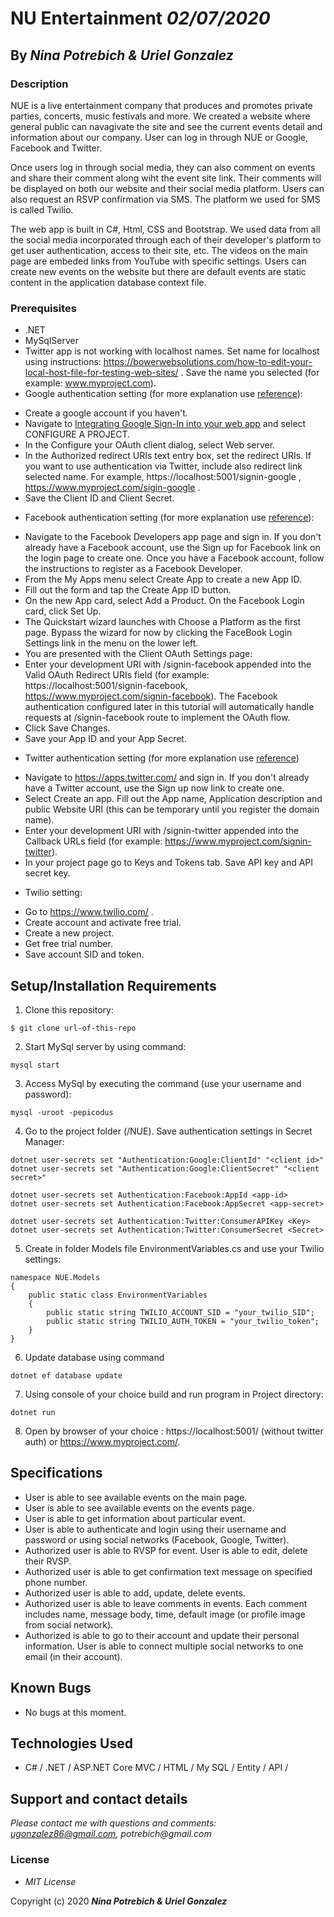 # NU Entertainment _02/07/2020_

## By _**Nina Potrebich & Uriel Gonzalez**_

### Description

NUE is a live entertainment company that produces and promotes private parties, concerts, music festivals and more. We created a website where general public can navagivate the site and see the current events detail and information about our company. User can log in through NUE or Google, Facebook and Twitter.

Once users log in through social media, they can also comment on events and share their comment along wiht the event site link. Their comments will be displayed on both our website and their social media platform. Users can also request an RSVP confirmation via SMS. The platform we used for SMS is called Twilio.

The web app is built in C#, Html, CSS and Bootstrap. We used data from all the social media incorporated through each of their developer's platform to get user authentication, access to their site, etc. The videos on the main page are embeded links from YouTube with specific settings. Users can create new events on the website but there are default events are static content in the application database context file.

### Prerequisites

* .NET
* MySqlServer
* Twitter app is not working with localhost names. Set name for localhost using instructions: https://bowerwebsolutions.com/how-to-edit-your-local-host-file-for-testing-web-sites/ . Save the name you selected (for example: www.myproject.com).
* Google authentication setting (for more explanation use [reference](https://docs.microsoft.com/en-us/aspnet/core/security/authentication/social/google-logins?view=aspnetcore-3.1)):
- Create a google account if you haven't.
- Navigate to [Integrating Google Sign-In into your web app](https://developers.google.com/identity/sign-in/web/devconsole-project) and select CONFIGURE A PROJECT.
- In the Configure your OAuth client dialog, select Web server.
- In the Authorized redirect URIs text entry box, set the redirect URIs. If you want to use authentication via Twitter, include also redirect link selected name. For example, https://localhost:5001/signin-google , https://www.myproject.com/sigin-google .
- Save the Client ID and Client Secret.
* Facebook authentication setting (for more explanation use [reference](https://docs.microsoft.com/en-us/aspnet/core/security/authentication/social/facebook-logins?view=aspnetcore-3.1)):
- Navigate to the Facebook Developers app page and sign in. If you don't already have a Facebook account, use the Sign up for Facebook link on the login page to create one. Once you have a Facebook account, follow the instructions to register as a Facebook Developer.
- From the My Apps menu select Create App to create a new App ID.
- Fill out the form and tap the Create App ID button.
- On the new App card, select Add a Product. On the Facebook Login card, click Set Up.
- The Quickstart wizard launches with Choose a Platform as the first page. Bypass the wizard for now by clicking the FaceBook Login Settings link in the menu on the lower left.
- You are presented with the Client OAuth Settings page:
- Enter your development URI with /signin-facebook appended into the Valid OAuth Redirect URIs field (for example: https://localhost:5001/signin-facebook, https://www.myproject.com/signin-facebook). The Facebook authentication configured later in this tutorial will automatically handle requests at /signin-facebook route to implement the OAuth flow.
- Click Save Changes.
- Save your App ID and your App Secret.
* Twitter authentication setting (for more explanation use [reference](https://docs.microsoft.com/en-us/aspnet/core/security/authentication/social/twitter-logins?view=aspnetcore-3.1))
- Navigate to https://apps.twitter.com/ and sign in. If you don't already have a Twitter account, use the Sign up now link to create one.
- Select Create an app. Fill out the App name, Application description and public Website URI (this can be temporary until you register the domain name).
- Enter your development URI with /signin-twitter appended into the Callback URLs field (for example: https://www.myproject.com/signin-twitter). 
- In your project page go to Keys and Tokens tab. Save API key and API secret key.
* Twilio setting:
- Go to https://www.twilio.com/ . 
- Create account and activate free trial.
- Create a new project.
- Get free trial number. 
- Save account SID and token.

## Setup/Installation Requirements

1. Clone this repository:
```
$ git clone url-of-this-repo
```
2. Start MySql server by using command:
```
mysql start
```
3. Access MySql by executing the command (use your username and password):
```
mysql -uroot -pepicodus
```
4. Go to the project folder (/NUE). Save authentication settings in Secret Manager:
```
dotnet user-secrets set "Authentication:Google:ClientId" "<client id>"
dotnet user-secrets set "Authentication:Google:ClientSecret" "<client secret>"

dotnet user-secrets set Authentication:Facebook:AppId <app-id>
dotnet user-secrets set Authentication:Facebook:AppSecret <app-secret>

dotnet user-secrets set Authentication:Twitter:ConsumerAPIKey <Key>
dotnet user-secrets set Authentication:Twitter:ConsumerSecret <Secret>
```
5. Create in folder Models file EnvironmentVariables.cs and use your Twilio settings:
```
namespace NUE.Models
{
    public static class EnvironmentVariables
    {
        public static string TWILIO_ACCOUNT_SID = "your_twilio_SID";
        public static string TWILIO_AUTH_TOKEN = "your_twilio_token";
    }
}
```
6. Update database using command
```
dotnet ef database update
```
7. Using console of your choice build and run program in Project directory:
```
dotnet run
```
8. Open by browser of your choice :  https://localhost:5001/ (without twitter auth)  or https://www.myproject.com/.

## Specifications

* User is able to see available events on the main page.
* User is able to see available events on the events page.
* User is able to get information about particular event.
* User is able to authenticate and login using their username and password or using social networks (Facebook, Google, Twitter).
* Authorized user is able to RVSP for event. User is able to edit, delete their RVSP.
* Authorized user is able to get confirmation text message on specified phone number.
* Authorized user is able to add, update, delete events.
* Authorized user is able to leave comments in events. Each comment includes name, message body, time, default image (or profile image from social network).
* Authorized is able to go to their account and update their personal information. User is able to connect multiple social networks to one email (in their account).

## Known Bugs

* No bugs at this moment.

## Technologies Used

* C# / .NET / ASP.NET Core MVC / HTML / My SQL / Entity / API / 

## Support and contact details

_Please contact me with questions and comments: ugonzalez86@gmail.com, potrebich@gmail.com_

### License

* *MIT License*

Copyright (c) 2020 **_Nina Potrebich & Uriel Gonzalez_**